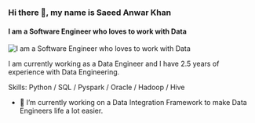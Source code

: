 ### Hi there 👋, my name is Saeed Anwar Khan
#### I am a Software Engineer who loves to work with Data
![I am a Software Engineer who loves to work with Data](https://arturssmirnovs.github.io/github-profile-readme-generator/images/banner.png)

I am currently working as a Data Engineer and I have 2.5 years of experience with Data Engineering.

Skills: Python / SQL / Pyspark / Oracle / Hadoop / Hive

- 🔭 I’m currently working on a Data Integration Framework to make Data Engineers life a lot easier.




